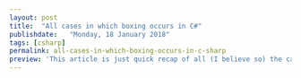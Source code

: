 ```yaml
---
layout: post
title:  "All cases in which boxing occurs in C#"
publishdate:   "Monday, 18 January 2018"
tags: [csharp]
permalink: all-cases-in-which-boxing-occurs-in-c-sharp
preview: 'This article is just quick recap of all (I believe so) the cases in which boxing occurs in C#.<br/><br/>Boxing occurs everytime when we need a reference type to a value type. Here is the most popular example of boxing:'
---
```


